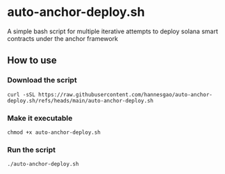 # auto-anchor-deploy.sh
A simple bash script for multiple iterative attempts to deploy solana smart contracts under the anchor framework

## How to use
### Download the script
```
curl -sSL https://raw.githubusercontent.com/hannesgao/auto-anchor-deploy.sh/refs/heads/main/auto-anchor-deploy.sh
```
### Make it executable
```
chmod +x auto-anchor-deploy.sh
```
### Run the script
```
./auto-anchor-deploy.sh
```
